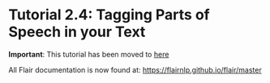 # Tutorial 2.4: Tagging Parts of Speech in your Text

**Important**: This tutorial has been moved to [here](https://flairnlp.github.io/flair/master/tutorial/tutorial-basics/part-of-speech-tagging.html)

All Flair documentation is now found at: https://flairnlp.github.io/flair/master